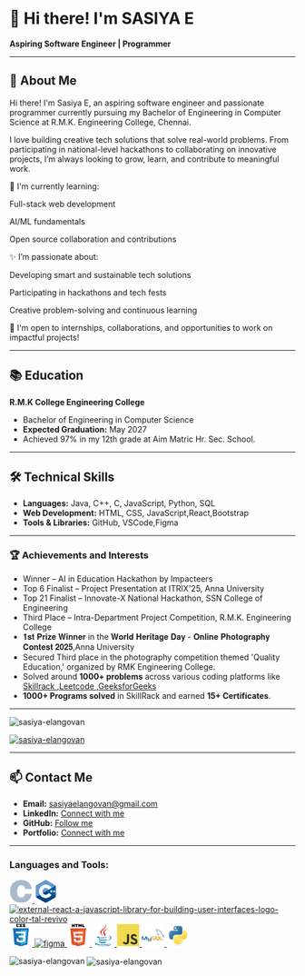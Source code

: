 # 👋 Hi there! I'm SASIYA E

**Aspiring Software Engineer | Programmer**

---

## 🎯 About Me
Hi there! I'm Sasiya E, an aspiring software engineer and passionate programmer currently pursuing my Bachelor of Engineering in Computer Science at R.M.K. Engineering College, Chennai.

I love building creative tech solutions that solve real-world problems. From participating in national-level hackathons to collaborating on innovative projects, I’m always looking to grow, learn, and contribute to meaningful work.

🌱 I'm currently learning:

Full-stack web development

AI/ML fundamentals

Open source collaboration and contributions

✨ I’m passionate about:

Developing smart and sustainable tech solutions

Participating in hackathons and tech fests

Creative problem-solving and continuous learning

🚀 I'm open to internships, collaborations, and opportunities to work on impactful projects!


---

## 📚 Education
**R.M.K College Engineering College**
- Bachelor of Engineering in Computer Science
- **Expected Graduation:** May 2027
- Achieved 97% in my 12th grade at Aim Matric Hr. Sec. School.
  
---

## 🛠️ Technical Skills
- **Languages:** Java, C++, C, JavaScript, Python, SQL
- **Web Development:** HTML, CSS, JavaScript,React,Bootstrap
- **Tools & Libraries:**  GitHub, VSCode,Figma

---

### 🏆 Achievements  and Interests
- Winner – AI in Education Hackathon by Impacteers
- Top 6 Finalist – Project Presentation at ITRIX'25, Anna University
- Top 21 Finalist – Innovate-X National Hackathon, SSN College of Engineering
- Third Place – Intra-Department Project Competition, R.M.K. Engineering College
- 𝟏𝐬𝐭 𝐏𝐫𝐢𝐳𝐞 𝐖𝐢𝐧𝐧𝐞𝐫 in the 𝐖𝐨𝐫𝐥𝐝 𝐇𝐞𝐫𝐢𝐭𝐚𝐠𝐞 𝐃𝐚𝐲 - 𝐎𝐧𝐥𝐢𝐧𝐞 𝐏𝐡𝐨𝐭𝐨𝐠𝐫𝐚𝐩𝐡𝐲 𝐂𝐨𝐧𝐭𝐞𝐬𝐭 𝟐𝟎𝟐𝟓,Anna University
- Secured Third place in the photography competition themed 'Quality Education,' organized by RMK Engineering College.
- Solved around **1000+ problems** across various coding platforms like [Skillrack ](https://www.skillrack.com/faces/resume.xhtml?id=439330&key=44b8c0bc61b6bb57e84d39d1e4efa2bdf307462e),[Leetcode ](https://leetcode.com/u/SASIYA_E/),[GeeksforGeeks](https://www.geeksforgeeks.org/user/sasiya/)
- **1000+ Programs solved** in SkillRack and earned **15+ Certificates**.

---

<p align="left"> <img src="https://komarev.com/ghpvc/?username=sasiya-elangovan&label=Profile%20views&color=0e75b6&style=flat" alt="sasiya-elangovan" /> </p>

<p align="left"> <a href="https://github.com/ryo-ma/github-profile-trophy"><img src="https://github-profile-trophy.vercel.app/?username=sasiya-elangovan" alt="sasiya-elangovan" /></a> </p>

---

## 📫 Contact Me
- **Email:** [sasiyaelangovan@gmail.com](mailto:sasiyaelangovan@gmail.com)
- **LinkedIn:** [Connect with me](https://www.linkedin.com/in/sasiya-elangovan/)
- **GitHub:** [Follow me](https://github.com/Sasiya-Elangovan)
- **Portfolio:** [Connect with me](https://sasiya-elangovan.web.app/)

---

<h3 align="left">Languages and Tools:</h3>
<p align="left"> <a href="https://www.cprogramming.com/" target="_blank" rel="noreferrer"> <img src="https://raw.githubusercontent.com/devicons/devicon/master/icons/c/c-original.svg" alt="c" width="40" height="40"/> </a> <a href="https://www.w3schools.com/cpp/" target="_blank" rel="noreferrer"> <img src="https://raw.githubusercontent.com/devicons/devicon/master/icons/cplusplus/cplusplus-original.svg" alt="cplusplus" width="40" height="40"/> </a> <a href="https://www.w3schools.com/css/" target="_blank" rel="noreferrer"> <img width="48" height="48" src="https://img.icons8.com/external-tal-revivo-color-tal-revivo/48/external-react-a-javascript-library-for-building-user-interfaces-logo-color-tal-revivo.png" alt="external-react-a-javascript-library-for-building-user-interfaces-logo-color-tal-revivo"/><img src="https://raw.githubusercontent.com/devicons/devicon/master/icons/css3/css3-original-wordmark.svg" alt="css3" width="40" height="40"/> </a> <a href="https://www.figma.com/" target="_blank" rel="noreferrer"> <img src="https://www.vectorlogo.zone/logos/figma/figma-icon.svg" alt="figma" width="40" height="40"/> </a> <a href="https://www.w3.org/html/" target="_blank" rel="noreferrer"> <img src="https://raw.githubusercontent.com/devicons/devicon/master/icons/html5/html5-original-wordmark.svg" alt="html5" width="40" height="40"/> </a> <a href="https://www.java.com" target="_blank" rel="noreferrer"> <img src="https://raw.githubusercontent.com/devicons/devicon/master/icons/java/java-original.svg" alt="java" width="40" height="40"/> </a> <a href="https://developer.mozilla.org/en-US/docs/Web/JavaScript" target="_blank" rel="noreferrer"> <img src="https://raw.githubusercontent.com/devicons/devicon/master/icons/javascript/javascript-original.svg" alt="javascript" width="40" height="40"/> </a> <a href="https://www.mysql.com/" target="_blank" rel="noreferrer"> <img src="https://raw.githubusercontent.com/devicons/devicon/master/icons/mysql/mysql-original-wordmark.svg" alt="mysql" width="40" height="40"/> </a> <a href="https://www.python.org" target="_blank" rel="noreferrer"> <img src="https://raw.githubusercontent.com/devicons/devicon/master/icons/python/python-original.svg" alt="python" width="40" height="40"/> </a> </p>

<p><img align="left" src="https://github-readme-stats.vercel.app/api/top-langs?username=sasiya-elangovan&show_icons=true&locale=en&layout=compact" alt="sasiya-elangovan" /></p>

<p>&nbsp;<img align="center" src="https://github-readme-stats.vercel.app/api?username=sasiya-elangovan&show_icons=true&locale=en" alt="sasiya-elangovan" /></p>






